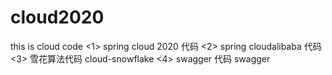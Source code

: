 # cloud2020
this is cloud code
<1> spring cloud 2020 代码
<2> spring cloudalibaba 代码
<3> 雪花算法代码  cloud-snowflake
<4> swagger 代码  swagger
